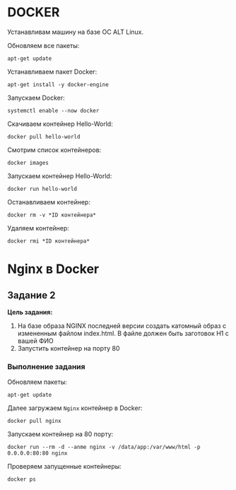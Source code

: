 # DOCKER
Устанавливам машину на базе ОС ALT Linux.

Обновляем все пакеты:
```
apt-get update
```
Устанавливаем пакет Docker:
```
apt-get install -y docker-engine
```
Запускаем Docker:
```
systemctl enable --now docker
```
Скачиваем контейнер Hello-World:
```
docker pull hello-world
```
Смотрим список контейнеров:
```
docker images
```
Запускаем контейнер Hello-World:
```
docker run hello-world
```
Останавливаем контейнер:
```
docker rm -v *ID контейнера* 
```
Удаляем контейнер:
```
docker rmi *ID контейнера*
```

# Nginx в Docker  

## Задание 2  
__Цель задания:__  
  1. На базе образа NGINX последней версии создать катомный образ с измененным файлом index.html. В файле должен быть заготовок H1 с вашей ФИО  
  2. Запустить контейнер на порту 80  

### Выполнение задания  
Обновляем пакеты:  
```
apt-get update
```
Далее загружаем `Nginx` контейнер в Docker:  
```
docker pull nginx
```
Запускаем контейнер на 80 порту:  
```
docker run --rm -d --anme nginx -v /data/app:/var/www/html -p 0.0.0.0:80:80 nginx
```
Проверяем запущенные контейнеры:  
```
docker ps
```
